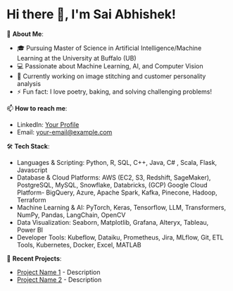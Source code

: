 # Hi there 👋, I'm Sai Abhishek!

🚀 **About Me**:
- 🎓 Pursuing Master of Science in Artificial Intelligence/Machine Learning at the University at Buffalo (UB)
- 💻 Passionate about Machine Learning, AI, and Computer Vision
- 🌱 Currently working on image stitching and customer personality analysis
- ⚡ Fun fact: I love poetry, baking, and solving challenging problems!

📫 **How to reach me**:
- LinkedIn: [Your Profile](https://linkedin.com/in/your-profile)
- Email: your-email@example.com

🛠️ **Tech Stack**:
- Languages & Scripting: Python, R, SQL, C++, Java, C# , Scala, Flask, Javascript
- Database & Cloud Platforms: AWS (EC2, S3, Redshift, SageMaker), PostgreSQL, MySQL, Snowflake, Databricks,
 (GCP) Google Cloud Platform- BigQuery, Azure, Apache Spark, Kafka, Pinecone, Hadoop, Terraform
- Machine Learning & AI: PyTorch, Keras, Tensorflow, LLM, Transformers, NumPy, Pandas, LangChain, OpenCV
- Data Visualization: Seaborn, Matplotlib, Grafana, Alteryx, Tableau, Power BI
- Developer Tools: Kubeflow, Dataiku, Prometheus, Jira, MLflow, Git, ETL Tools, Kubernetes, Docker, Excel, MATLAB


📝 **Recent Projects**:
- [Project Name 1](https://github.com/YourUsername/Project1) - Description
- [Project Name 2](https://github.com/YourUsername/Project2) - Description
